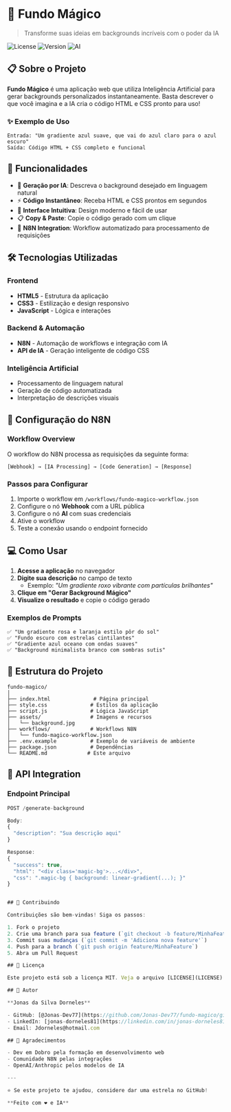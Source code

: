 # 🎨 Fundo Mágico

> Transforme suas ideias em backgrounds incríveis com o poder da IA

![License](https://img.shields.io/badge/license-MIT-blue.svg)
![Version](https://img.shields.io/badge/version-1.0.0-green.svg)
![AI](https://img.shields.io/badge/AI-Powered-purple.svg)

## 📋 Sobre o Projeto

**Fundo Mágico** é uma aplicação web que utiliza Inteligência Artificial para gerar backgrounds personalizados instantaneamente. Basta descrever o que você imagina e a IA cria o código HTML e CSS pronto para uso!

### ✨ Exemplo de Uso

```
Entrada: "Um gradiente azul suave, que vai do azul claro para o azul escuro"
Saída: Código HTML + CSS completo e funcional
```

## 🚀 Funcionalidades

- 🤖 **Geração por IA**: Descreva o background desejado em linguagem natural
- ⚡ **Código Instantâneo**: Receba HTML e CSS prontos em segundos
- 🎯 **Interface Intuitiva**: Design moderno e fácil de usar
- 📋 **Copy & Paste**: Copie o código gerado com um clique
- 🔄 **N8N Integration**: Workflow automatizado para processamento de requisições

## 🛠️ Tecnologias Utilizadas

### Frontend
- **HTML5** - Estrutura da aplicação
- **CSS3** - Estilização e design responsivo
- **JavaScript** - Lógica e interações

### Backend & Automação
- **N8N** - Automação de workflows e integração com IA
- **API de IA** - Geração inteligente de código CSS

### Inteligência Artificial
- Processamento de linguagem natural
- Geração de código automatizada
- Interpretação de descrições visuais


## 🔧 Configuração do N8N

### Workflow Overview

O workflow do N8N processa as requisições da seguinte forma:

```
[Webhook] → [IA Processing] → [Code Generation] → [Response]
```

### Passos para Configurar

1. Importe o workflow em `/workflows/fundo-magico-workflow.json`
2. Configure o nó **Webhook** com a URL pública
3. Configure o nó **AI** com suas credenciais
4. Ative o workflow
5. Teste a conexão usando o endpoint fornecido

## 💻 Como Usar

1. **Acesse a aplicação** no navegador
2. **Digite sua descrição** no campo de texto
   - Exemplo: *"Um gradiente roxo vibrante com partículas brilhantes"*
3. **Clique em "Gerar Background Mágico"**
4. **Visualize o resultado** e copie o código gerado

### Exemplos de Prompts

```
✅ "Um gradiente rosa e laranja estilo pôr do sol"
✅ "Fundo escuro com estrelas cintilantes"
✅ "Gradiente azul oceano com ondas suaves"
✅ "Background minimalista branco com sombras sutis"
```

## 📁 Estrutura do Projeto

```
fundo-magico/
│
├── index.html              # Página principal
├── style.css              # Estilos da aplicação
├── script.js              # Lógica JavaScript
├── assets/                # Imagens e recursos
│   └── background.jpg
├── workflows/             # Workflows N8N
│   └── fundo-magico-workflow.json
├── .env.example           # Exemplo de variáveis de ambiente
├── package.json           # Dependências
└── README.md             # Este arquivo
```

## 🔌 API Integration

### Endpoint Principal

```javascript
POST /generate-background

Body:
{
  "description": "Sua descrição aqui"
}

Response:
{
  "success": true,
  "html": "<div class='magic-bg'>...</div>",
  "css": ".magic-bg { background: linear-gradient(...); }"
}


## 🤝 Contribuindo

Contribuições são bem-vindas! Siga os passos:

1. Fork o projeto
2. Crie uma branch para sua feature (`git checkout -b feature/MinhaFeature`)
3. Commit suas mudanças (`git commit -m 'Adiciona nova feature'`)
4. Push para a branch (`git push origin feature/MinhaFeature`)
5. Abra um Pull Request

## 📝 Licença

Este projeto está sob a licença MIT. Veja o arquivo [LICENSE](LICENSE) para mais detalhes.

## 👤 Autor

**Jonas da Silva Dorneles**

- GitHub: [@Jonas-Dev77](https://github.com/Jonas-Dev77/fundo-magico/git)
- LinkedIn: [jonas-dorneles81](https://linkedin.com/in/jonas-dorneles81)
- Email: Jdorneles@hotmail.com

## 🙏 Agradecimentos

- Dev em Dobro pela formação em desenvolvimento web
- Comunidade N8N pelas integrações
- OpenAI/Anthropic pelos modelos de IA

---

⭐ Se este projeto te ajudou, considere dar uma estrela no GitHub!

**Feito com ❤️ e IA**